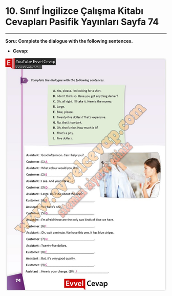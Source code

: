 # 10. Sınıf İngilizce Çalışma Kitabı Cevapları Pasifik Yayınları Sayfa 74

---

**Soru: Complete the dialogue with the following sentences.**

-   **Cevap**:

![Image 1](./image_1.jpg)